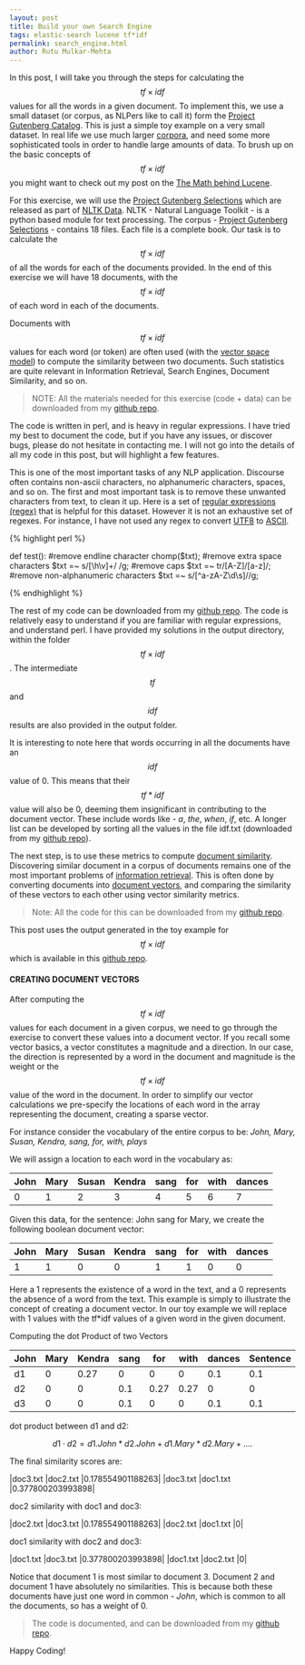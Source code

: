 ```yaml
---
layout: post
title: Build your own Search Engine
tags: elastic-search lucene tf*idf
permalink: search_engine.html
author: Rutu Mulkar-Mehta
---
```


In this post, I will take you through the steps for calculating the $$tf \times idf$$ values for all the words in a given document. To implement this, we use a small dataset (or corpus, as NLPers like to call it) form the [Project Gutenberg Catalog](http://www.gutenberg.org/). This is just a simple toy example on a very small dataset. In real life we use much larger [corpora](https://en.wikipedia.org/wiki/Text_corpus), and need some more sophisticated tools in order to handle large amounts of data. To brush up on the basic concepts of $$tf \times idf$$ you might want to check out my post on the [The Math behind Lucene](http://ticary.com/math_behind_lucene.html).

<!--more-->

For this exercise, we will use the [Project Gutenberg Selections](http://www.gutenberg.org/) which are released as part of [NLTK Data](http://nltk.googlecode.com/svn/trunk/nltk_data/index.xml). NLTK - Natural Language Toolkit - is a python based module for text processing. The corpus - [Project Gutenberg Selections](https://github.com/rutum/tf-idf/tree/master/gutenberg) - contains 18 files. Each file is a complete book. Our task is to calculate the $$tf \times idf$$ of all the words for each of the documents provided. In the end of this exercise we will have 18 documents, with the $$tf \times idf$$ of each word in each of the documents.

Documents with $$tf \times idf$$ values for each word (or token) are often used (with the [vector space model](http://en.wikipedia.org/wiki/Vector_space_model)) to compute the similarity between two documents. Such statistics are quite relevant in Information Retrieval, Search Engines, Document Similarity, and so on.

>NOTE: All the materials needed for this exercise (code + data) can be downloaded from my [github repo](https://github.com/rutum/tf-idf).

The code is written in perl, and is heavy in regular expressions. I have tried my best to document the code, but if you have any issues, or discover bugs, please do not hesitate in contacting me. I will not go into the details of all my code in this post, but will highlight a few features.

This is one of the most important tasks of any NLP application. Discourse often contains non-ascii characters, no alphanumeric characters, spaces, and so on. The first and most important task is to remove these unwanted characters from text, to clean it up. Here is a set of [regular expressions (regex)](https://www.regular-expressions.info/) that is helpful for this dataset. However it is not an exhaustive set of regexes. For instance, I have not used any regex to convert [UTF8](http://en.wikipedia.org/wiki/UTF-8) to [ASCII](http://en.wikipedia.org/wiki/ASCII).

{% highlight perl %}

def test():
            #remove endline character
            chomp($txt);
            #remove extra space characters
            $txt =~ s/[\h\v]+/ /g;
            #remove caps
            $txt =~ tr/[A-Z]/[a-z]/;
            #remove non-alphanumeric characters
            $txt =~ s/[^a-zA-Z\d\s]//g;

{% endhighlight %}

The rest of my code can be downloaded from my [github repo](https://github.com/rutum/tf-idf). The code is relatively easy to understand if you are familiar with regular expressions, and understand perl. I have provided my solutions in the output directory, within the folder $$tf \times idf$$. The intermediate $$tf$$ and $$idf$$ results are also provided in the output folder.

It is interesting to note here that words occurring in all the documents have an $$idf$$ value of 0. This means that their $$tf*idf$$ value will also be 0, deeming them insignificant in contributing to the document vector. These include words like - *a*, *the*, *when*, *if*, etc. A longer list can be developed by sorting all the values in the file idf.txt (downloaded from my [github repo](https://github.com/rutum/tf-idf)).

The next step, is to use these metrics to compute [document similarity](https://en.wikipedia.org/wiki/Semantic_similarity). Discovering similar document in a corpus of documents remains one of the most important problems of [information retrieval](https://en.wikipedia.org/wiki/Information_retrieval). This is often done by converting documents into [document vectors](https://nlp.stanford.edu/IR-book/html/htmledition/the-vector-space-model-for-scoring-1.html), and comparing the similarity of these vectors to each other using vector similarity metrics.

> Note: All the code for this can be downloaded from my [github repo](https://github.com/rutum/document_similarity).

This post uses the output generated in the toy example for $$tf \times idf$$ which is available in this [github repo](https://github.com/rutum/document_similarity).

#### CREATING DOCUMENT VECTORS

After computing the $$tf \times idf$$ values for each document in a given corpus, we need to go through the exercise to convert these values into a document vector. If you recall some vector basics, a vector constitutes a magnitude and a direction. In our case, the direction is represented by a word in the document and magnitude is the weight or the $$tf \times idf$$ value of the word in the document. In order to simplify our vector calculations we pre-specify the locations of each word in the array representing the document, creating a sparse vector.

For instance consider the vocabulary of the entire corpus to be:
*John, Mary, Susan, Kendra, sang, for, with, plays*

We will assign a location to each word in the vocabulary as:

| John | Mary | Susan | Kendra | sang | for | with | dances |
|----|----|-----|----|----|-----|----|-----|
| 0  | 1  | 2 |  3 |  4 |  5 |  6 |  7 |

Given this data, for the sentence: John sang for Mary, we create the following boolean document vector:

|John  |  Mary |   Susan |  Kendra | sang |   for |with  |  dances|
|----|----|-----|----|----|-----|----|-----|
|1 |  1  | 0  | 0 |  1 |  1 |  0  | 0|

Here a 1 represents the existence of a word in the text, and a 0 represents the absence of a word from the text. This example is simply to illustrate the concept of creating a document vector. In our toy example we will replace with 1 values with the tf*idf values of a given word in the given document.

Computing the dot Product of two Vectors

|John|  Mary | Kendra | sang | for |with | dances | Sentence|
|----|----|-----|----|----|-----|----|-----|
|d1|  0 |  0.27 | 0 | 0 | 0 | 0.1 | 0.1 |John dances with Mary.|
|d2|  0 | 0  | 0.1 |0.27 | 0.27 | 0 | 0 |John sang for Kendra.|
|d3|  0 |  0 |  0.1 |0 | 0 | 0.1 |0.1 |John dances with Kendra.|

dot product between d1 and d2:

$$ d1 \cdot d2 = d1.John * d2.John + d1.Mary * d2.Mary + ....$$

The final similarity scores are:

|doc3.txt |doc2.txt |0.178554901188263|
|doc3.txt |doc1.txt |0.377800203993898|

doc2 similarity with doc1 and doc3:

|doc2.txt |doc3.txt |0.178554901188263|
|doc2.txt |doc1.txt |0|

doc1 similarity with doc2 and doc3:

|doc1.txt |doc3.txt |0.377800203993898|
|doc1.txt |doc2.txt |0|


Notice that document 1 is most similar to document 3. Document 2 and document 1 have absolutely no similarities. This is because both these documents have just one word in common - *John*, which is common to all the documents, so has a weight of 0.

> The code is documented, and can be downloaded from my [github repo](https://github.com/rutum/document_similarity).

Happy Coding!
